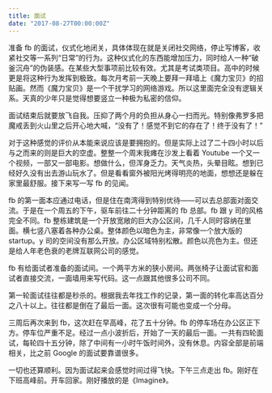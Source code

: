 ```yaml
---
title: 面试
date: "2017-08-27T00:00:00Z"
---
```


准备 fb 的面试，仪式化地闭关，具体体现在就是关闭社交网络，停止写博客，收紧社交等一系列“日常”的行为。这种仪式化的东西能增加压力，同时给人一种“破釜沉舟”的伪装感。在某些大型事项前比较有效。尤其是考试类项目。高中的时候更是将这种行为发挥到极致。每次月考前一天晚上要拜一拜墙上《魔力宝贝》的招贴画。然而《魔力宝贝》是一个干扰学习的网络游戏。所以这里面完全没有逻辑关系。天真的少年只是觉得想要竖立一种极为私密的信仰。

面试结束后就要放飞自我。压抑了两个月的负担从身心一扫而光。特别像弗罗多把魔戒丢到火山里之后开心地大喊，“没有了！感觉不到它的存在了！终于没有了！”

对于这种感觉的评价从本能来说应该是要拥抱的。但是实际上过了二十四小时以后与之而来的则是巨大的空虚。整整一个周末我瘫在沙发上看着 Youtube 一个又一个视频，一部又一部电影。想做什么，但浑身乏力。天气炎热，头晕目眩。想到已经好久没有出去游山玩水了。但是看看窗外被阳光烤得明亮的地面，想想还是躲在家里最舒服。接下来写一写 fb 的见闻。

fb 的第一面本应通过电话，但是住在南湾得到特别优待——可以去总部面对面交流。于是在一个周五的下午，驱车前往二十分钟距离的 fb 总部。fb 跟 y 司的风格完全不同。fb 整栋建筑是一个开放宽敞的巨大办公区间，几千人同时容纳在里面。横七竖八塞着各种办公桌。整体颜色以暗色为主，非常像一个放大版的 startup。y 司的空间没有那么开放。办公区域特别松散。颜色以亮色为主。但还是给人年老色衰的老牌互联网公司的感觉。

fb 有给面试者准备的面试间。一个两平方米的狭小房间。两张椅子让面试官和面试者直接交流，一面墙用来写代码。这一点跟其他很多公司不同。

第一轮面试往往都是秒杀的。根据我去年找工作的记录，第一面的转化率高达百分之八十以上。往往都是倒在了最后一面。这次很有可能也变成一个分母。

三周后再次来到 fb，这次赶在早高峰，花了五十分钟。fb 的停车场在办公区正下方。停车位严重不足。经过一点小波折后，开始了一天的最后一面。一共有四轮面试，每轮四十五分钟，除了中间有一小时午饭时间外，没有休息。内容全部是前端相关，比之前 Google 的面试要靠谱很多。

一切也还算顺利。因为面试起来会感觉时间过得飞快。下午三点走出 fb。刚好在下班高峰前。开车回家。刚好播放的是《Imagine》。
